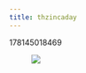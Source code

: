 ```yaml
---
title: thzincaday
---
```


178145018469<figure class="tmblr-full" data-orig-height="1280" data-orig-width="961"><img src="https://78.media.tumblr.com/484cca269d40498af15b199b695b807a/tumblr_pf5lph7EhA1qiatw7_540.jpg" data-orig-height="1280" data-orig-width="961"></figure>